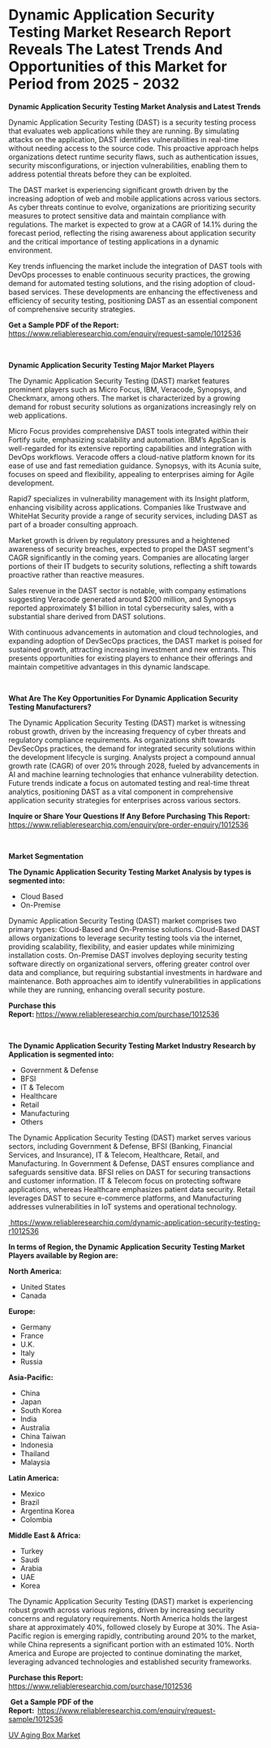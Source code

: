 <p><h1>Dynamic Application Security Testing Market Research Report Reveals The Latest Trends And Opportunities of this Market for Period from 2025 - 2032</h1></p><p><strong>Dynamic Application Security Testing Market Analysis and Latest Trends</strong></p>
<p><p>Dynamic Application Security Testing (DAST) is a security testing process that evaluates web applications while they are running. By simulating attacks on the application, DAST identifies vulnerabilities in real-time without needing access to the source code. This proactive approach helps organizations detect runtime security flaws, such as authentication issues, security misconfigurations, or injection vulnerabilities, enabling them to address potential threats before they can be exploited.</p><p>The DAST market is experiencing significant growth driven by the increasing adoption of web and mobile applications across various sectors. As cyber threats continue to evolve, organizations are prioritizing security measures to protect sensitive data and maintain compliance with regulations. The market is expected to grow at a CAGR of 14.1% during the forecast period, reflecting the rising awareness about application security and the critical importance of testing applications in a dynamic environment. </p><p>Key trends influencing the market include the integration of DAST tools with DevOps processes to enable continuous security practices, the growing demand for automated testing solutions, and the rising adoption of cloud-based services. These developments are enhancing the effectiveness and efficiency of security testing, positioning DAST as an essential component of comprehensive security strategies.</p></p>
<p><strong>Get a Sample PDF of the Report:&nbsp;</strong> <a href="https://www.reliableresearchiq.com/enquiry/request-sample/1012536?utm_campaign=2756&utm_medium=2&utm_source=Github&utm_content=ia&utm_term=05032025&utm_id=dynamic-application-security-testing">https://www.reliableresearchiq.com/enquiry/request-sample/1012536</a></p>
<p>&nbsp;</p>
<p><strong>Dynamic Application Security Testing Major Market Players</strong></p>
<p><p>The Dynamic Application Security Testing (DAST) market features prominent players such as Micro Focus, IBM, Veracode, Synopsys, and Checkmarx, among others. The market is characterized by a growing demand for robust security solutions as organizations increasingly rely on web applications. </p><p>Micro Focus provides comprehensive DAST tools integrated within their Fortify suite, emphasizing scalability and automation. IBM’s AppScan is well-regarded for its extensive reporting capabilities and integration with DevOps workflows. Veracode offers a cloud-native platform known for its ease of use and fast remediation guidance. Synopsys, with its Acunia suite, focuses on speed and flexibility, appealing to enterprises aiming for Agile development.</p><p>Rapid7 specializes in vulnerability management with its Insight platform, enhancing visibility across applications. Companies like Trustwave and WhiteHat Security provide a range of security services, including DAST as part of a broader consulting approach. </p><p>Market growth is driven by regulatory pressures and a heightened awareness of security breaches, expected to propel the DAST segment's CAGR significantly in the coming years. Companies are allocating larger portions of their IT budgets to security solutions, reflecting a shift towards proactive rather than reactive measures.</p><p>Sales revenue in the DAST sector is notable, with company estimations suggesting Veracode generated around $200 million, and Synopsys reported approximately $1 billion in total cybersecurity sales, with a substantial share derived from DAST solutions. </p><p>With continuous advancements in automation and cloud technologies, and expanding adoption of DevSecOps practices, the DAST market is poised for sustained growth, attracting increasing investment and new entrants. This presents opportunities for existing players to enhance their offerings and maintain competitive advantages in this dynamic landscape.</p></p>
<p>&nbsp;</p>
<p><strong>What Are The Key Opportunities For Dynamic Application Security Testing Manufacturers?</strong></p>
<p><p>The Dynamic Application Security Testing (DAST) market is witnessing robust growth, driven by the increasing frequency of cyber threats and regulatory compliance requirements. As organizations shift towards DevSecOps practices, the demand for integrated security solutions within the development lifecycle is surging. Analysts project a compound annual growth rate (CAGR) of over 20% through 2028, fueled by advancements in AI and machine learning technologies that enhance vulnerability detection. Future trends indicate a focus on automated testing and real-time threat analytics, positioning DAST as a vital component in comprehensive application security strategies for enterprises across various sectors.</p></p>
<p><strong>Inquire or Share Your Questions If Any Before Purchasing This Report:</strong> <a href="https://www.reliableresearchiq.com/enquiry/pre-order-enquiry/1012536?utm_campaign=2756&utm_medium=2&utm_source=Github&utm_content=ia&utm_term=05032025&utm_id=dynamic-application-security-testing">https://www.reliableresearchiq.com/enquiry/pre-order-enquiry/1012536</a></p>
<p>&nbsp;</p>
<p><strong>Market Segmentation</strong></p>
<p><strong>The Dynamic Application Security Testing Market Analysis by types is segmented into:</strong></p>
<p><ul><li>Cloud Based</li><li>On-Premise</li></ul></p>
<p><p>Dynamic Application Security Testing (DAST) market comprises two primary types: Cloud-Based and On-Premise solutions. Cloud-Based DAST allows organizations to leverage security testing tools via the internet, providing scalability, flexibility, and easier updates while minimizing installation costs. On-Premise DAST involves deploying security testing software directly on organizational servers, offering greater control over data and compliance, but requiring substantial investments in hardware and maintenance. Both approaches aim to identify vulnerabilities in applications while they are running, enhancing overall security posture.</p></p>
<p><strong>Purchase this Report:&nbsp;</strong><a href="https://www.reliableresearchiq.com/purchase/1012536?utm_campaign=2756&utm_medium=2&utm_source=Github&utm_content=ia&utm_term=05032025&utm_id=dynamic-application-security-testing">https://www.reliableresearchiq.com/purchase/1012536</a></p>
<p>&nbsp;</p>
<p><strong>The Dynamic Application Security Testing Market Industry Research by Application is segmented into:</strong></p>
<p><ul><li>Government & Defense</li><li>BFSI</li><li>IT & Telecom</li><li>Healthcare</li><li>Retail</li><li>Manufacturing</li><li>Others</li></ul></p>
<p><p>The Dynamic Application Security Testing (DAST) market serves various sectors, including Government & Defense, BFSI (Banking, Financial Services, and Insurance), IT & Telecom, Healthcare, Retail, and Manufacturing. In Government & Defense, DAST ensures compliance and safeguards sensitive data. BFSI relies on DAST for securing transactions and customer information. IT & Telecom focus on protecting software applications, whereas Healthcare emphasizes patient data security. Retail leverages DAST to secure e-commerce platforms, and Manufacturing addresses vulnerabilities in IoT systems and operational technology.</p></p>
<p><a href="https://www.reliableresearchiq.com/dynamic-application-security-testing-r1012536?utm_campaign=2756&utm_medium=2&utm_source=Github&utm_content=ia&utm_term=05032025&utm_id=dynamic-application-security-testing">&nbsp;https://www.reliableresearchiq.com/dynamic-application-security-testing-r1012536</a></p>
<p><strong>In terms of Region, the Dynamic Application Security Testing Market Players available by Region are:</strong></p>
<p>
    <p> <strong> North America: </strong>
        <ul>
            <li>United States</li>
            <li>Canada</li>
        </ul>
        </p> 
    <p> <strong> Europe: </strong>
        <ul>
            <li>Germany</li>
            <li>France</li>
            <li>U.K.</li>
            <li>Italy</li>
            <li>Russia</li>
        </ul>
        </p> 
    <p> <strong> Asia-Pacific: </strong>
        <ul>
            <li>China</li>
            <li>Japan</li>
            <li>South Korea</li>
            <li>India</li>
            <li>Australia</li>
            <li>China Taiwan</li>
            <li>Indonesia</li>
            <li>Thailand</li>
            <li>Malaysia</li>
        </ul>
        </p> 
    <p> <strong> Latin America: </strong>
        <ul>
            <li>Mexico</li>
            <li>Brazil</li>
            <li>Argentina Korea</li>
            <li>Colombia</li>
        </ul>
        </p> 
    <p> <strong> Middle East & Africa: </strong>
        <ul>
            <li>Turkey</li>
            <li>Saudi</li>
            <li>Arabia</li>
            <li>UAE</li>
            <li>Korea</li>
        </ul>
    </p>
    </p>
<p><p>The Dynamic Application Security Testing (DAST) market is experiencing robust growth across various regions, driven by increasing security concerns and regulatory requirements. North America holds the largest share at approximately 40%, followed closely by Europe at 30%. The Asia-Pacific region is emerging rapidly, contributing around 20% to the market, while China represents a significant portion with an estimated 10%. North America and Europe are projected to continue dominating the market, leveraging advanced technologies and established security frameworks.</p></p>
<p><strong>Purchase this Report: </strong><a href="https://www.reliableresearchiq.com/purchase/1012536?utm_campaign=2756&utm_medium=2&utm_source=Github&utm_content=ia&utm_term=05032025&utm_id=dynamic-application-security-testing">https://www.reliableresearchiq.com/purchase/1012536</a></p>
<p>&nbsp;<strong>Get a Sample PDF of the Report:&nbsp;&nbsp;</strong><a href="https://www.reliableresearchiq.com/enquiry/request-sample/1012536?utm_campaign=2756&utm_medium=2&utm_source=Github&utm_content=ia&utm_term=05032025&utm_id=dynamic-application-security-testing">https://www.reliableresearchiq.com/enquiry/request-sample/1012536</a></p>
<p><strong></strong></p>
<p><p><a href="https://github.com/lashaunm5st/Market-Research-Report-List-1/blob/main/uv-aging-box-market.md?utm_campaign=2756&utm_medium=2&utm_source=Github&utm_content=ia&utm_term=05032025&utm_id=dynamic-application-security-testing">UV Aging Box Market</a></p></p>